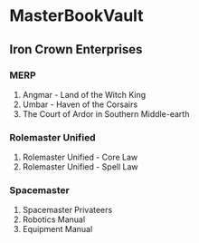 # MasterBookVault

## Iron Crown Enterprises

### MERP

1.	Angmar - Land of the Witch King
2. 	Umbar - Haven of the Corsairs
3. 	The Court of Ardor in Southern Middle-earth

### Rolemaster Unified

1.	Rolemaster Unified - Core Law
2.	Rolemaster Unified - Spell Law

### Spacemaster

1.	Spacemaster Privateers
2.	Robotics Manual
3.	Equipment Manual


